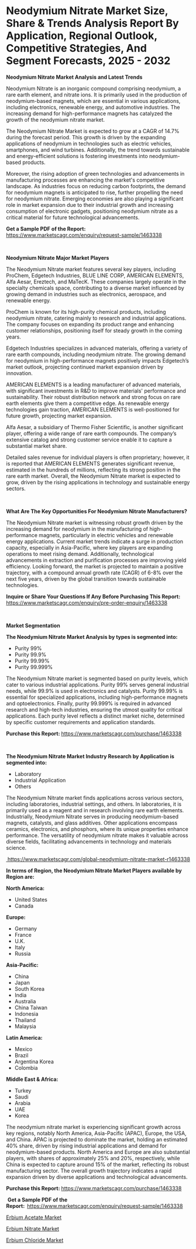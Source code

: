 <p><h1>Neodymium Nitrate Market Size, Share & Trends Analysis Report By Application, Regional Outlook, Competitive Strategies, And Segment Forecasts, 2025 - 2032</h1></p><p><strong>Neodymium Nitrate Market Analysis and Latest Trends</strong></p>
<p><p>Neodymium Nitrate is an inorganic compound comprising neodymium, a rare earth element, and nitrate ions. It is primarily used in the production of neodymium-based magnets, which are essential in various applications, including electronics, renewable energy, and automotive industries. The increasing demand for high-performance magnets has catalyzed the growth of the neodymium nitrate market.</p><p>The Neodymium Nitrate Market is expected to grow at a CAGR of 14.7% during the forecast period. This growth is driven by the expanding applications of neodymium in technologies such as electric vehicles, smartphones, and wind turbines. Additionally, the trend towards sustainable and energy-efficient solutions is fostering investments into neodymium-based products. </p><p>Moreover, the rising adoption of green technologies and advancements in manufacturing processes are enhancing the market's competitive landscape. As industries focus on reducing carbon footprints, the demand for neodymium magnets is anticipated to rise, further propelling the need for neodymium nitrate. Emerging economies are also playing a significant role in market expansion due to their industrial growth and increasing consumption of electronic gadgets, positioning neodymium nitrate as a critical material for future technological advancements.</p></p>
<p><strong>Get a Sample PDF of the Report:&nbsp;</strong> <a href="https://www.marketscagr.com/enquiry/request-sample/1463338?utm_campaign=1869&utm_medium=2&utm_source=Github&utm_content=ia&utm_term=01042025&utm_id=neodymium-nitrate">https://www.marketscagr.com/enquiry/request-sample/1463338</a></p>
<p>&nbsp;</p>
<p><strong>Neodymium Nitrate Major Market Players</strong></p>
<p><p>The Neodymium Nitrate market features several key players, including ProChem, Edgetech Industries, BLUE LINE CORP, AMERICAN ELEMENTS, Alfa Aesar, Ereztech, and MaTecK. These companies largely operate in the specialty chemicals space, contributing to a diverse market influenced by growing demand in industries such as electronics, aerospace, and renewable energy.</p><p>ProChem is known for its high-purity chemical products, including neodymium nitrate, catering mainly to research and industrial applications. The company focuses on expanding its product range and enhancing customer relationships, positioning itself for steady growth in the coming years.</p><p>Edgetech Industries specializes in advanced materials, offering a variety of rare earth compounds, including neodymium nitrate. The growing demand for neodymium in high-performance magnets positively impacts Edgetech’s market outlook, projecting continued market expansion driven by innovation.</p><p>AMERICAN ELEMENTS is a leading manufacturer of advanced materials, with significant investments in R&D to improve materials' performance and sustainability. Their robust distribution network and strong focus on rare earth elements give them a competitive edge. As renewable energy technologies gain traction, AMERICAN ELEMENTS is well-positioned for future growth, projecting market expansion.</p><p>Alfa Aesar, a subsidiary of Thermo Fisher Scientific, is another significant player, offering a wide range of rare earth compounds. The company’s extensive catalog and strong customer service enable it to capture a substantial market share.</p><p>Detailed sales revenue for individual players is often proprietary; however, it is reported that AMERICAN ELEMENTS generates significant revenue, estimated in the hundreds of millions, reflecting its strong position in the rare earth market. Overall, the Neodymium Nitrate market is expected to grow, driven by the rising applications in technology and sustainable energy sectors.</p></p>
<p>&nbsp;</p>
<p><strong>What Are The Key Opportunities For Neodymium Nitrate Manufacturers?</strong></p>
<p><p>The Neodymium Nitrate market is witnessing robust growth driven by the increasing demand for neodymium in the manufacturing of high-performance magnets, particularly in electric vehicles and renewable energy applications. Current market trends indicate a surge in production capacity, especially in Asia-Pacific, where key players are expanding operations to meet rising demand. Additionally, technological advancements in extraction and purification processes are improving yield efficiency. Looking forward, the market is projected to maintain a positive trajectory, with a compound annual growth rate (CAGR) of 6-8% over the next five years, driven by the global transition towards sustainable technologies.</p></p>
<p><strong>Inquire or Share Your Questions If Any Before Purchasing This Report:</strong> <a href="https://www.marketscagr.com/enquiry/pre-order-enquiry/1463338?utm_campaign=1869&utm_medium=2&utm_source=Github&utm_content=ia&utm_term=01042025&utm_id=neodymium-nitrate">https://www.marketscagr.com/enquiry/pre-order-enquiry/1463338</a></p>
<p>&nbsp;</p>
<p><strong>Market Segmentation</strong></p>
<p><strong>The Neodymium Nitrate Market Analysis by types is segmented into:</strong></p>
<p><ul><li>Purity 99%</li><li>Purity 99.9%</li><li>Purity 99.99%</li><li>Purity 99.999%</li></ul></p>
<p><p>The Neodymium Nitrate market is segmented based on purity levels, which cater to various industrial applications. Purity 99% serves general industrial needs, while 99.9% is used in electronics and catalysts. Purity 99.99% is essential for specialized applications, including high-performance magnets and optoelectronics. Finally, purity 99.999% is required in advanced research and high-tech industries, ensuring the utmost quality for critical applications. Each purity level reflects a distinct market niche, determined by specific customer requirements and application standards.</p></p>
<p><strong>Purchase this Report:&nbsp;</strong><a href="https://www.marketscagr.com/purchase/1463338?utm_campaign=1869&utm_medium=2&utm_source=Github&utm_content=ia&utm_term=01042025&utm_id=neodymium-nitrate">https://www.marketscagr.com/purchase/1463338</a></p>
<p>&nbsp;</p>
<p><strong>The Neodymium Nitrate Market Industry Research by Application is segmented into:</strong></p>
<p><ul><li>Laboratory</li><li>Industrial Application</li><li>Others</li></ul></p>
<p><p>The Neodymium Nitrate market finds applications across various sectors, including laboratories, industrial settings, and others. In laboratories, it is primarily used as a reagent and in research involving rare earth elements. Industrially, Neodymium Nitrate serves in producing neodymium-based magnets, catalysts, and glass additives. Other applications encompass ceramics, electronics, and phosphors, where its unique properties enhance performance. The versatility of neodymium nitrate makes it valuable across diverse fields, facilitating advancements in technology and materials science.</p></p>
<p><a href="https://www.marketscagr.com/global-neodymium-nitrate-market-r1463338?utm_campaign=1869&utm_medium=2&utm_source=Github&utm_content=ia&utm_term=01042025&utm_id=neodymium-nitrate">&nbsp;https://www.marketscagr.com/global-neodymium-nitrate-market-r1463338</a></p>
<p><strong>In terms of Region, the Neodymium Nitrate Market Players available by Region are:</strong></p>
<p>
    <p> <strong> North America: </strong>
        <ul>
            <li>United States</li>
            <li>Canada</li>
        </ul>
        </p> 
    <p> <strong> Europe: </strong>
        <ul>
            <li>Germany</li>
            <li>France</li>
            <li>U.K.</li>
            <li>Italy</li>
            <li>Russia</li>
        </ul>
        </p> 
    <p> <strong> Asia-Pacific: </strong>
        <ul>
            <li>China</li>
            <li>Japan</li>
            <li>South Korea</li>
            <li>India</li>
            <li>Australia</li>
            <li>China Taiwan</li>
            <li>Indonesia</li>
            <li>Thailand</li>
            <li>Malaysia</li>
        </ul>
        </p> 
    <p> <strong> Latin America: </strong>
        <ul>
            <li>Mexico</li>
            <li>Brazil</li>
            <li>Argentina Korea</li>
            <li>Colombia</li>
        </ul>
        </p> 
    <p> <strong> Middle East & Africa: </strong>
        <ul>
            <li>Turkey</li>
            <li>Saudi</li>
            <li>Arabia</li>
            <li>UAE</li>
            <li>Korea</li>
        </ul>
    </p>
    </p>
<p><p>The neodymium nitrate market is experiencing significant growth across key regions, notably North America, Asia-Pacific (APAC), Europe, the USA, and China. APAC is projected to dominate the market, holding an estimated 40% share, driven by rising industrial applications and demand for neodymium-based products. North America and Europe are also substantial players, with shares of approximately 25% and 20%, respectively, while China is expected to capture around 15% of the market, reflecting its robust manufacturing sector. The overall growth trajectory indicates a rapid expansion driven by diverse applications and technological advancements.</p></p>
<p><strong>Purchase this Report: </strong><a href="https://www.marketscagr.com/purchase/1463338?utm_campaign=1869&utm_medium=2&utm_source=Github&utm_content=ia&utm_term=01042025&utm_id=neodymium-nitrate">https://www.marketscagr.com/purchase/1463338</a></p>
<p>&nbsp;<strong>Get a Sample PDF of the Report:&nbsp;&nbsp;</strong><a href="https://www.marketscagr.com/enquiry/request-sample/1463338?utm_campaign=1869&utm_medium=2&utm_source=Github&utm_content=ia&utm_term=01042025&utm_id=neodymium-nitrate">https://www.marketscagr.com/enquiry/request-sample/1463338</a></p>
<p><strong></strong></p>
<p><p><a href="https://github.com/bhatttutty2p/Market-Research-Report-List-1/blob/main/erbium-acetate-market.md?utm_campaign=1869&utm_medium=2&utm_source=Github&utm_content=ia&utm_term=01042025&utm_id=neodymium-nitrate">Erbium Acetate Market</a></p><p><a href="https://github.com/CliffMedina6/Market-Research-Report-List-7/blob/main/erbium-nitrate-market.md?utm_campaign=1869&utm_medium=2&utm_source=Github&utm_content=ia&utm_term=01042025&utm_id=neodymium-nitrate">Erbium Nitrate Market</a></p><p><a href="https://github.com/ekerswenzlb0/Market-Research-Report-List-1/blob/main/erbium-chloride-market.md?utm_campaign=1869&utm_medium=2&utm_source=Github&utm_content=ia&utm_term=01042025&utm_id=neodymium-nitrate">Erbium Chloride Market</a></p></p>